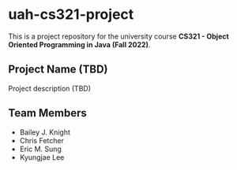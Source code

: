 # uah-cs321-project

This is a project repository for the university course **CS321 - Object Oriented
Programming in Java (Fall 2022)**.

## Project Name (TBD)

Project description (TBD)

## Team Members

* Bailey J. Knight
* Chris Fetcher
* Eric M. Sung
* Kyungjae Lee
